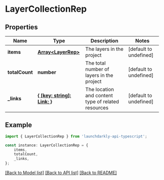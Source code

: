 # LayerCollectionRep


## Properties

Name | Type | Description | Notes
------------ | ------------- | ------------- | -------------
**items** | [**Array&lt;LayerRep&gt;**](LayerRep.md) | The layers in the project | [default to undefined]
**totalCount** | **number** | The total number of layers in the project | [default to undefined]
**_links** | [**{ [key: string]: Link; }**](Link.md) | The location and content type of related resources | [default to undefined]

## Example

```typescript
import { LayerCollectionRep } from 'launchdarkly-api-typescript';

const instance: LayerCollectionRep = {
    items,
    totalCount,
    _links,
};
```

[[Back to Model list]](../README.md#documentation-for-models) [[Back to API list]](../README.md#documentation-for-api-endpoints) [[Back to README]](../README.md)
